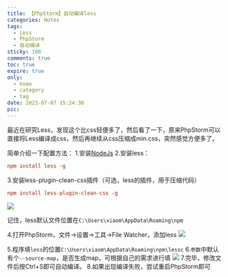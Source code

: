 ```yaml
---
title: 【PhpStorm】自动编译less
categories: Notes
tags:
  - Less 
  - PhpStorm 
  - 自动编译
sticky: 100
comments: true
toc: true
expire: true
only:
  - home
  - category
  - tag
date: 2023-07-07 15:24:30
pic:
---
```


最近在研究Less，发现这个比css轻便多了，然后看了一下，原来PhpStorm可以直接将Less编译成css，然后再继续从css压缩成min.css，突然感觉方便多了。

简单介绍一下配置方法：
1.安装[NodeJs](https://nodejs.org/en/ "NodeJs")
2.安装less：
```ini
npm install less -g
```
3.安装less-plugin-clean-css插件（可选，less的插件，用于压缩代码）
```ini
npm install less-plugin-clean-css -g
```
![](https://image.baidu.com/search/down?url=https://tva1.sinaimg.cn/large/005PVVAugy1gy523nupr1j30r90e8tai.jpg)

记住，less默认文件位置在`C:\Users\xiaom\AppData\Roaming\npm`

4.打开PhpStorm，文件->设置->工具->File Watcher，添加less
![](https://image.baidu.com/search/down?url=https://tva1.sinaimg.cn/large/005PVVAugy1gy523v99o4j30ru0jojwj.jpg)

5.程序填`less`的位置`C:\Users\xiaom\AppData\Roaming\npm\lessc`
6.`参数`中默认有个`--source-map`，是否生成map，可根据自己的需求进行填
![](https://image.baidu.com/search/down?url=https://tva1.sinaimg.cn/large/005PVVAugy1gy5241fjz5j30k60is43n.jpg)
7.完毕，修改文件后按Ctrl+S即可自动编译。
8.如果出现编译失败，尝试重启PhpStorm即可